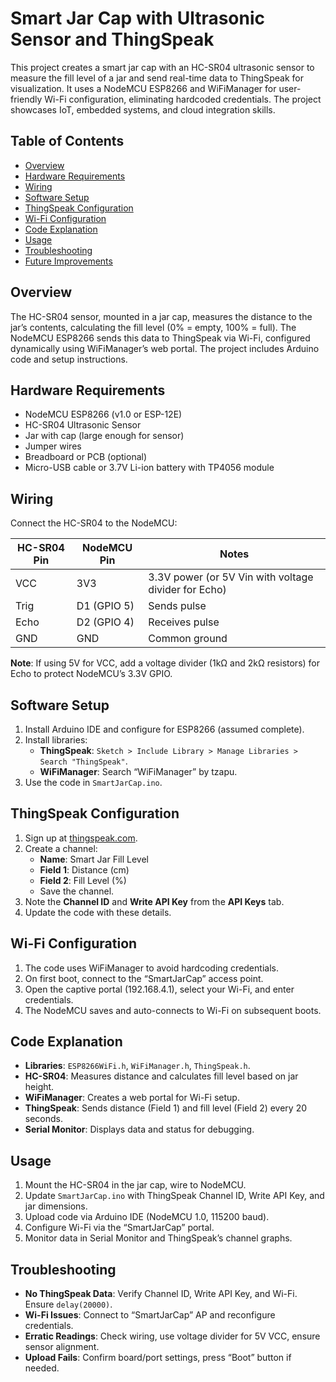 # Smart Jar Cap with Ultrasonic Sensor and ThingSpeak

This project creates a smart jar cap with an HC-SR04 ultrasonic sensor to measure the fill level of a jar and send real-time data to ThingSpeak for visualization. It uses a NodeMCU ESP8266 and WiFiManager for user-friendly Wi-Fi configuration, eliminating hardcoded credentials. The project showcases IoT, embedded systems, and cloud integration skills.

## Table of Contents
- [Overview](#overview)
- [Hardware Requirements](#hardware-requirements)
- [Wiring](#wiring)
- [Software Setup](#software-setup)
- [ThingSpeak Configuration](#thingspeak-configuration)
- [Wi-Fi Configuration](#wi-fi-configuration)
- [Code Explanation](#code-explanation)
- [Usage](#usage)
- [Troubleshooting](#troubleshooting)
- [Future Improvements](#future-improvements)

## Overview
The HC-SR04 sensor, mounted in a jar cap, measures the distance to the jar’s contents, calculating the fill level (0% = empty, 100% = full). The NodeMCU ESP8266 sends this data to ThingSpeak via Wi-Fi, configured dynamically using WiFiManager’s web portal. The project includes Arduino code and setup instructions.

## Hardware Requirements
- NodeMCU ESP8266 (v1.0 or ESP-12E)
- HC-SR04 Ultrasonic Sensor
- Jar with cap (large enough for sensor)
- Jumper wires
- Breadboard or PCB (optional)
- Micro-USB cable or 3.7V Li-ion battery with TP4056 module

## Wiring
Connect the HC-SR04 to the NodeMCU:

| HC-SR04 Pin | NodeMCU Pin | Notes |
|-------------|-------------|-------|
| VCC         | 3V3         | 3.3V power (or 5V Vin with voltage divider for Echo) |
| Trig        | D1 (GPIO 5) | Sends pulse |
| Echo        | D2 (GPIO 4) | Receives pulse |
| GND         | GND         | Common ground |

**Note**: If using 5V for VCC, add a voltage divider (1kΩ and 2kΩ resistors) for Echo to protect NodeMCU’s 3.3V GPIO.

## Software Setup
1. Install Arduino IDE and configure for ESP8266 (assumed complete).
2. Install libraries:
   - **ThingSpeak**: `Sketch > Include Library > Manage Libraries > Search "ThingSpeak"`.
   - **WiFiManager**: Search “WiFiManager” by tzapu.
3. Use the code in `SmartJarCap.ino`.

## ThingSpeak Configuration
1. Sign up at [thingspeak.com](https://thingspeak.com).
2. Create a channel:
   - **Name**: Smart Jar Fill Level
   - **Field 1**: Distance (cm)
   - **Field 2**: Fill Level (%)
   - Save the channel.
3. Note the **Channel ID** and **Write API Key** from the **API Keys** tab.
4. Update the code with these details.

## Wi-Fi Configuration
1. The code uses WiFiManager to avoid hardcoding credentials.
2. On first boot, connect to the “SmartJarCap” access point.
3. Open the captive portal (192.168.4.1), select your Wi-Fi, and enter credentials.
4. The NodeMCU saves and auto-connects to Wi-Fi on subsequent boots.

## Code Explanation
- **Libraries**: `ESP8266WiFi.h`, `WiFiManager.h`, `ThingSpeak.h`.
- **HC-SR04**: Measures distance and calculates fill level based on jar height.
- **WiFiManager**: Creates a web portal for Wi-Fi setup.
- **ThingSpeak**: Sends distance (Field 1) and fill level (Field 2) every 20 seconds.
- **Serial Monitor**: Displays data and status for debugging.

## Usage
1. Mount the HC-SR04 in the jar cap, wire to NodeMCU.
2. Update `SmartJarCap.ino` with ThingSpeak Channel ID, Write API Key, and jar dimensions.
3. Upload code via Arduino IDE (NodeMCU 1.0, 115200 baud).
4. Configure Wi-Fi via the “SmartJarCap” portal.
5. Monitor data in Serial Monitor and ThingSpeak’s channel graphs.

## Troubleshooting
- **No ThingSpeak Data**: Verify Channel ID, Write API Key, and Wi-Fi. Ensure `delay(20000)`.
- **Wi-Fi Issues**: Connect to “SmartJarCap” AP and reconfigure credentials.
- **Erratic Readings**: Check wiring, use voltage divider for 5V VCC, ensure sensor alignment.
- **Upload Fails**: Confirm board/port settings, press “Boot” button if needed.

